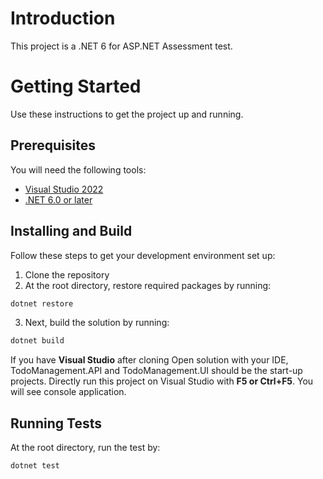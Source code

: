 # Introduction

This project is a .NET 6 for ASP.NET Assessment test.

# Getting Started

Use these instructions to get the project up and running.

## Prerequisites

You will need the following tools:

- [Visual Studio 2022](https://visualstudio.microsoft.com/downloads/)
- [.NET 6.0 or later](https://dotnet.microsoft.com/en-us/download/dotnet/6.0)

## Installing and Build

Follow these steps to get your development environment set up:

1. Clone the repository
2. At the root directory, restore required packages by running:

```csharp
dotnet restore
```

3. Next, build the solution by running:

```csharp
dotnet build
```

If you have **Visual Studio** after cloning Open solution with your IDE, TodoManagement.API and TodoManagement.UI should be the start-up projects. Directly run this project on Visual Studio with **F5 or Ctrl+F5**. You will see console application.

## Running Tests

At the root directory, run the test by:

```csharp
dotnet test
```
